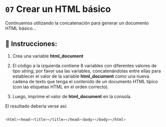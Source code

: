 # `07` Crear un HTML básico

Continuemos utilizando la concatenación para generar un documento HTML básico...




## 📝 Instrucciones:

1. Crea una variable **html_document** 

2. El código a la izquierda contiene 8 variables con diferentes valores de tipo *string*, por favor
usa las variables, concatenándolas entre ellas para establecer el valor de la variable **html_document**
como una nueva cadena de texto que tenga el contenido de un documento HTML típico (con las etiquetas HTML 
en el orden correcto).

3. Luego, imprime el valor de **html_document** en la consola.

El resultado debería verse así:

```sh

<html><head><title></title></head><body></body></html>
```

